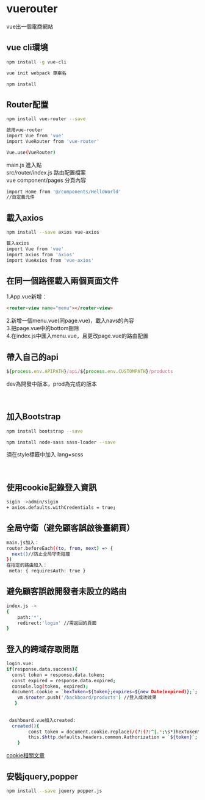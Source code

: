 # vuerouter
vue出一個電商網站
<h2>vue cli環境</h2>

```bash
npm install -g vue-cli
```
```bash
vue init webpack 專案名
```
```bash
npm install
```
<h2>Router配置</h1>

```bash
npm install vue-router --save
```

```bash
啟用vue-router
import Vue from 'vue'
import VueRouter from 'vue-router'

Vue.use(VueRouter)
```
main.js 進入點<br>
src/router/index.js 路由配置檔案<br>
vue component/pages 分頁內容<br>

```bash
import Home from '@/components/HelloWorld'
//自定義元件
```
<h2>載入axios</h2>

```bash
npm install --save axios vue-axios
```

```bash
載入axios
import Vue from 'vue'
import axios from 'axios'
import VueAxios from 'vue-axios'
```
<h2>在同一個路徑載入兩個頁面文件</h2>
1.App.vue新增：

```html
<router-view name="menu"></router-view>
```

2.新增一個menu.vue(同page.vue)，載入navs的內容<br>
3.把page.vue中的bottom刪除<br>
4.在index.js中匯入menu.vue，且更改page.vue的路由配置<br>
<h2>帶入自己的api</h2>

```javascript
${process.env.APIPATH}/api/${process.env.CUSTOMPATH}/products
```
<p>dev為開發中版本，prod為完成的版本</p><br>

<h2>加入Bootstrap</h2>

```bash
npm install bootstrap --save
```
```bash
npm install node-sass sass-loader --save
```
<p>須在style標籤中加入 lang=scss </p><br>
<h2>使用cookie記錄登入資訊</h2>

```bash
sigin ->admin/sigin
+ axios.defaults.withCredentials = true;
```
<h2>全局守衛（避免顧客誤啟後臺網頁）</h2>

```bash
main.js加入：
router.beforeEach((to, from, next) => {
  next()//防止全局守衛阻擋
})
在指定的路由加入：
 meta: { requiresAuth: true }
```
<h2>避免顧客誤啟開發者未設立的路由</h2>

```bash
index.js ->
{
    path:'*',
    redirect:'login' //需返回的頁面
}

```
<h2>登入的跨域存取問題</h2>

```bash
login.vue:
if(response.data.success){
  const token = response.data.token;
  const expired = response.data.expired;
  console.log(token, expired);
  document.cookie = `hexToken=${token};expires=${new Date(expired)};`;
    vm.$router.push('/backboard/products') //登入成功效果
   }
        
  
 dashboard.vue加入created:
  created(){
        const token = document.cookie.replace(/(?:(?:^|.*;\s*)hexToken\s*=\s*([^;]*).*$)|^.*$/, '$1');
        this.$http.defaults.headers.common.Authorization = `${token}`;
    }
```
[cookie相關文章](https://developer.mozilla.org/en-US/docs/Web/API/Document/cookie)

<h2>安裝jquery,popper</h2>

```bash
npm install --save jquery popper.js
```
